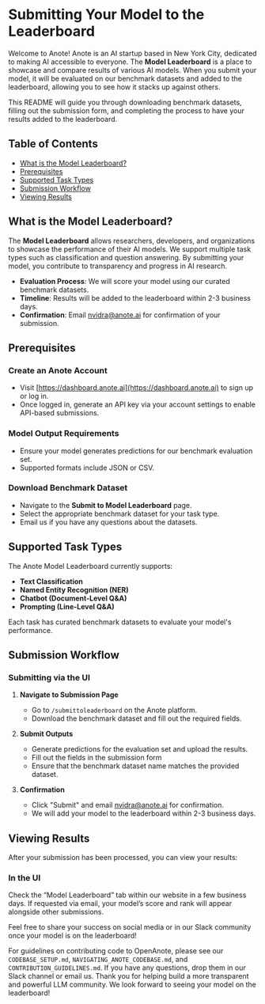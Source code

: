 # Submitting Your Model to the Leaderboard

Welcome to Anote! Anote is an AI startup based in New York City, dedicated to making AI accessible to everyone. The **Model Leaderboard** is a place to showcase and compare results of various AI models. When you submit your model, it will be evaluated on our benchmark datasets and added to the leaderboard, allowing you to see how it stacks up against others.

This README will guide you through downloading benchmark datasets, filling out the submission form, and completing the process to have your results added to the leaderboard.

## Table of Contents
- [What is the Model Leaderboard?](#what-is-the-model-leaderboard)
- [Prerequisites](#prerequisites)
- [Supported Task Types](#supported-task-types)
- [Submission Workflow](#submission-workflow)
- [Viewing Results](#viewing-results)

## What is the Model Leaderboard?

The **Model Leaderboard** allows researchers, developers, and organizations to showcase the performance of their AI models. We support multiple task types such as classification and question answering. By submitting your model, you contribute to transparency and progress in AI research.

- **Evaluation Process**: We will score your model using our curated benchmark datasets.
- **Timeline**: Results will be added to the leaderboard within 2-3 business days.
- **Confirmation**: Email [nvidra@anote.ai](mailto:nvidra@anote.ai) for confirmation of your submission.

## Prerequisites

### Create an Anote Account
- Visit [https://dashboard.anote.ai](https://dashboard.anote.ai) to sign up or log in.
- Once logged in, generate an API key via your account settings to enable API-based submissions.

### Model Output Requirements
- Ensure your model generates predictions for our benchmark evaluation set.
- Supported formats include JSON or CSV.

### Download Benchmark Dataset
- Navigate to the **Submit to Model Leaderboard** page.
- Select the appropriate benchmark dataset for your task type.
- Email us if you have any questions about the datasets.

## Supported Task Types

The Anote Model Leaderboard currently supports:
- **Text Classification**
- **Named Entity Recognition (NER)**
- **Chatbot (Document-Level Q&A)**
- **Prompting (Line-Level Q&A)**

Each task has curated benchmark datasets to evaluate your model's performance.

## Submission Workflow

### Submitting via the UI

1. **Navigate to Submission Page**  
   - Go to `/submittoleaderboard` on the Anote platform.
   - Download the benchmark dataset and fill out the required fields.

2. **Submit Outputs**  
   - Generate predictions for the evaluation set and upload the results.
   - Fill out the fields in the submission form
   - Ensure that the benchmark dataset name matches the provided dataset.

3. **Confirmation**  
   - Click \"Submit\" and email [nvidra@anote.ai](mailto:nvidra@anote.ai) for confirmation.
   - We will add your model to the leaderboard within 2-3 business days.
<!--
## Submit via the Anote API

If you prefer automation or command-line workflows, you can submit via our API:

1. **Install the `anoteai` Package**  
``` python
pip install anoteai
```

Obtain an API Key by signing into the Anote Dashboard. Go to your account settings or project settings to find or generate your personal API key.

### Initialize the API Client

```python
from anoteai import Anote

api_key = 'INSERT_API_KEY_HERE'
anote_client = Anote(api_key)
```

### Download the Evaluation Set
You can either do this through the UI or via the API. The exact endpoint will be documented in our docs.

### Generate Predictions
Using your own model, produce outputs for each query in the evaluation set. Format them as required (often JSON lines, one per sample).

### Submit Predictions

``` python
# Example: posting model outputs (pseudo-code)
submission_response = anote_client.submit_predictions(
    dataset_id="DATASET_ID",
    task_type="text_classification",   # or "ner", "chatbot", "prompting"
    model_name="MyCustomModel-v1",
    predictions_file="/path/to/predictions.json"
)
print(submission_response)
# dataset_id will correspond to the specific benchmark dataset you’re targeting.
# model_name is how you want your model labeled on the leaderboard.
# Check Status

# Retrieve submission status
status_response = anote_client.get_submission_status(submission_response["submission_id"])
print(status_response)
# You will see whether your submission is “Processing,” “Complete,” or if there were errors.
```
-->
## Viewing Results
After your submission has been processed, you can view your results:

### In the UI
Check the “Model Leaderboard” tab within our website in a few business days. If requested via email, your model’s score and rank will appear alongside other submissions.
<!--
### Via the API

``` python
results = anote_client.get_leaderboard(dataset_id="DATASET_ID")
for entry in results["models"]:
    print(entry["rank"], entry["model"], entry["score"])
```
-->
Feel free to share your success on social media or in our Slack community once your model is on the leaderboard!

For guidelines on contributing code to OpenAnote, please see our ```CODEBASE_SETUP.md```, ```NAVIGATING_ANOTE_CODEBASE.md```, and ```CONTRIBUTION_GUIDELINES.md```. If you have any questions, drop them in our Slack channel or email us. Thank you for helping build a more transparent and powerful LLM community. We look forward to seeing your model on the leaderboard!
